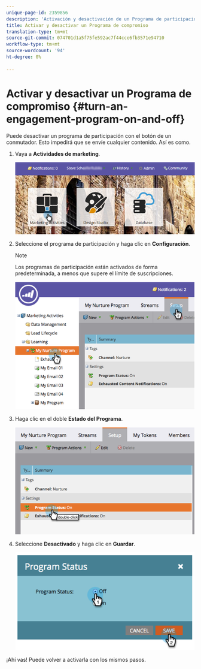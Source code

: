 ```yaml
---
unique-page-id: 2359856
description: 'Activación y desactivación de un Programa de participación: Documentos de marketing: documentación del producto'
title: Activar y desactivar un Programa de compromiso
translation-type: tm+mt
source-git-commit: 074701d1a5f75fe592ac7f44cce6fb3571e94710
workflow-type: tm+mt
source-wordcount: '94'
ht-degree: 0%

---
```



# Activar y desactivar un Programa de compromiso {#turn-an-engagement-program-on-and-off}

Puede desactivar un programa de participación con el botón de un conmutador. Esto impedirá que se envíe cualquier contenido. Así es como.

1. Vaya a **Actividades de marketing**.

   ![](assets/login-marketing-activities.png)

1. Seleccione el programa de participación y haga clic en **Configuración**.

   >[!NOTE]
   >
   >Los programas de participación están activados de forma predeterminada, a menos que supere el límite de suscripciones.

   ![](assets/image2014-9-15-17-3a14-3a56.png)

1. Haga clic en el doble **Estado del Programa**.

   ![](assets/image2014-9-15-17-3a14-3a59.png)

1. Seleccione **Desactivado** y haga clic en **Guardar**.

   ![](assets/image2014-9-15-17-3a15-3a2.png)

¡Ahí vas! Puede volver a activarla con los mismos pasos.
